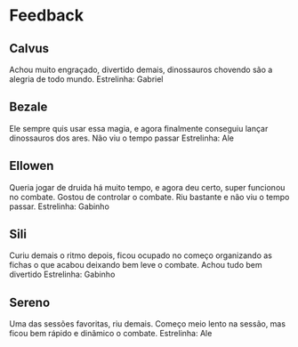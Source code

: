 # Feedback
## Calvus
Achou muito engraçado, divertido demais, dinossauros chovendo são a alegria de todo mundo. 
Estrelinha: Gabriel

## Bezale
Ele sempre quis usar essa magia, e agora finalmente conseguiu lançar dinossauros dos ares. Não viu o tempo passar 
Estrelinha: Ale

## Ellowen
Queria jogar de druida há muito tempo, e agora deu certo, super funcionou no combate. Gostou de controlar o combate. Riu bastante e não viu o tempo passar.
Estrelinha: Gabinho

## Sili
Curiu demais o ritmo depois, ficou ocupado no começo organizando as fichas o que acabou deixando bem leve o combate. Achou tudo bem divertido
Estrelinha: Gabinho

## Sereno
Uma das sessões favoritas, riu demais. Começo meio lento na sessão, mas ficou bem rápido e dinâmico o combate. 
Estrelinha: Ale